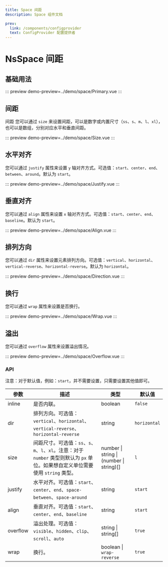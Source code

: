 ```yaml
---
title: Space 间距
description: Space 组件文档

prev:
  link: /components/configprovider
  text: ConfigProvider 配置提供者
---
```


# NsSpace 间距

## 基础用法

::: preview
demo-preview=../demo/space/Primary.vue
:::

## 间距

间距
您可以通过 `size` 来设置间距，可以是数字或内置尺寸（`ss`、`s`、`m`、`l`、`xl`），也可以是数组，分别对应水平和垂直间距。

::: preview
demo-preview=../demo/space/Size.vue
:::

## 水平对齐

您可以通过 `justify` 属性来设置 `y` 轴对齐方式。可选值：`start`、`center`、`end`、`between`、`around`。默认为 `start`。

::: preview
demo-preview=../demo/space/Justify.vue
:::

## 垂直对齐

您可以通过 `align` 属性来设置 `x` 轴对齐方式。可选值：`start`、`center`、`end`、`baseline`。默认为 `start`。

::: preview
demo-preview=../demo/space/Align.vue
:::

## 排列方向

您可以通过 `dir` 属性来设置元素排列方向。可选值：`vertical`、`horizontal`、`vertical-reverse`、`horizontal-reverse`。默认为 `horizontal`。

::: preview
demo-preview=../demo/space/Direction.vue
:::

## 换行

您可以通过 `wrap` 属性来设置是否换行。

::: preview
demo-preview=../demo/space/Wrap.vue
:::

## 溢出

您可以通过 `overflow` 属性来设置溢出情况。

::: preview
demo-preview=../demo/space/Overflow.vue
:::

### API

注意：对于默认值，例如：`start`，并不需要设置，只需要设置其他值即可。

| 参数     | 描述                                                                                                                              | 类型                                     | 默认值       |
| -------- | --------------------------------------------------------------------------------------------------------------------------------- | ---------------------------------------- | ------------ |
| inline   | 是否内联。                                                                                                                        | boolean                                  | `false`      |
| dir      | 排列方向。可选值：`vertical`、`horizontal`、`vertical-reverse`、`horizontal-reverse`                                              | string                                   | `horizontal` |
| size     | 间距尺寸。可选值：`ss`、`s`、`m`、`l`、`xl`。注意：对于 `number` 类型则默认为 `px` 单位。如果想自定义单位需要使用 `string` 类型。 | number \| string \| (number \| string)[] | `l`          |
| justify  | 水平对齐。可选值：`start`、`center`、`end`、`space-between`、`space-around`                                                       | string                                   | `start`      |
| align    | 垂直对齐。可选值：`start`、`center`、`end`、`baseline`                                                                            | string                                   | `start`      |
| overflow | 溢出处理。可选值：`visible`、`hidden`、`clip`、`scroll`、`auto`                                                                   | string \| string[]                       | `true`       |
| wrap     | 换行。                                                                                                                            | boolean \| `wrap-reverse`                | `true`       |
